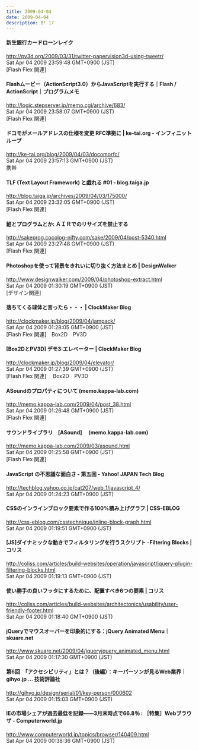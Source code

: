 ```yaml
---
title: 2009-04-04
date: 2009-04-04
description: B! 17
---
```


#### 新生銀行カードローンレイク
http://pv3d.org/2009/03/31/twitter-papervision3d-using-tweetr/<br>
Sat Apr 04 2009 23:59:48 GMT+0900 (JST)<br>
[Flash Flex 関連]


#### Flashムービー（ActionScript3.0）からJavaScriptを実行する｜Flash / ActionScript｜プログラムメモ
http://logic.stepserver.jp/memo.cgi/archive/683/<br>
Sat Apr 04 2009 23:58:07 GMT+0900 (JST)<br>
[Flash Flex 関連]


#### ドコモがメールアドレスの仕様を変更 RFC準拠に | ke-tai.org - インフィニットループ
http://ke-tai.org/blog/2009/04/03/docomorfc/<br>
Sat Apr 04 2009 23:57:13 GMT+0900 (JST)<br>
携帯


####     TLF (Text Layout Framework) と戯れる #01 - blog.taiga.jp    
http://blog.taiga.jp/archives/2009/04/03/175000/<br>
Sat Apr 04 2009 23:32:05 GMT+0900 (JST)<br>
[Flash Flex 関連]


#### 鮭とプログラムとか: ＡＩＲでのリサイズを禁止する
http://sakeprog.cocolog-nifty.com/sake/2009/04/post-5340.html<br>
Sat Apr 04 2009 23:27:48 GMT+0900 (JST)<br>
[Flash Flex 関連]


#### Photoshopを使って背景をきれいに切り抜く方法まとめ | DesignWalker
http://www.designwalker.com/2009/04/photoshop-extract.html<br>
Sat Apr 04 2009 01:30:19 GMT+0900 (JST)<br>
[デザイン関連]


####   落ちてくる球体と言ったら・・・ | ClockMaker Blog
http://clockmaker.jp/blog/2009/04/jampack/<br>
Sat Apr 04 2009 01:28:05 GMT+0900 (JST)<br>
[Flash Flex 関連]　Box2D　PV3D


####   [Box2DとPV3D] デモ3:エレベーター | ClockMaker Blog
http://clockmaker.jp/blog/2009/04/elevator/<br>
Sat Apr 04 2009 01:27:39 GMT+0900 (JST)<br>
[Flash Flex 関連]　 Box2D　PV3D


#### ASoundのプロパティについて (memo.kappa-lab.com)
http://memo.kappa-lab.com/2009/04/post_38.html<br>
Sat Apr 04 2009 01:26:48 GMT+0900 (JST)<br>
[Flash Flex 関連]


#### サウンドライブラリ　[ASound]　 (memo.kappa-lab.com)
http://memo.kappa-lab.com/2009/03/asound.html<br>
Sat Apr 04 2009 01:25:58 GMT+0900 (JST)<br>
[Flash Flex 関連]


#### JavaScript の不思議な面白さ - 第五回 - Yahoo! JAPAN Tech Blog
http://techblog.yahoo.co.jp/cat207/web_1/javascript_4/<br>
Sat Apr 04 2009 01:24:23 GMT+0900 (JST)<br>


#### CSSのインラインブロック要素で作る100%積み上げグラフ | CSS-EBLOG
http://css-eblog.com/csstechnique/inline-block-graph.html<br>
Sat Apr 04 2009 01:19:51 GMT+0900 (JST)<br>


####   [JS]ダイナミックな動きでフィルタリングを行うスクリプト -Filtering Blocks | コリス
http://coliss.com/articles/build-websites/operation/javascript/jquery-plugin-filtering-blocks.html<br>
Sat Apr 04 2009 01:19:13 GMT+0900 (JST)<br>


####   使い勝手の良いフッタにするために、配置すべき6つの要素 | コリス
http://coliss.com/articles/build-websites/architectonics/usability/user-friendly-footer.html<br>
Sat Apr 04 2009 01:18:40 GMT+0900 (JST)<br>


#### jQueryでマウスオーバーを印象的にする：jQuery Animated Menu｜skuare.net
http://www.skuare.net/2009/04/jqueryjquery_animated_menu.html<br>
Sat Apr 04 2009 01:17:30 GMT+0900 (JST)<br>


#### 第6回　「アクセシビリティ」とは？（後編）：キーパーソンが見るWeb業界｜gihyo.jp … 技術評論社
http://gihyo.jp/design/serial/01/key-person/000602<br>
Sat Apr 04 2009 01:15:03 GMT+0900 (JST)<br>


#### IEの市場シェアが過去最低を記録――3月末時点で66.8％ : ［特集］Webブラウザ - Computerworld.jp
http://www.computerworld.jp/topics/browser/140409.html<br>
Sat Apr 04 2009 00:38:36 GMT+0900 (JST)<br>


